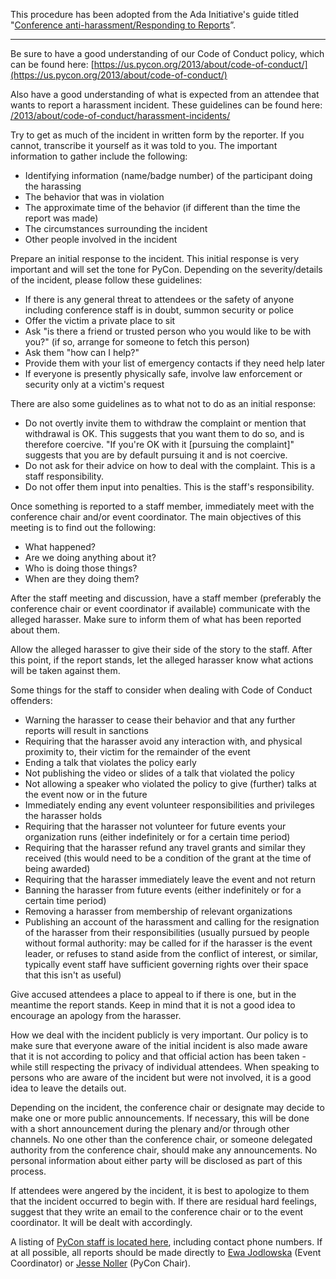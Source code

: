 <!-- clause:adopted -->
This procedure has been adopted from the Ada Initiative's guide titled "[Conference anti-harassment/Responding to Reports](http://geekfeminism.wikia.com/wiki/Conference_anti-harassment/Responding_to_reports)”.
<!-- endclause:adopted -->

-------------------------------------------------------------------------------------------------
<!-- clause:links -->
Be sure to have a good understanding of our Code of Conduct policy, which can be found here: [https://us.pycon.org/2013/about/code-of-conduct/](https://us.pycon.org/2013/about/code-of-conduct/)

Also have a good understanding of what is expected from an attendee that wants to report a harassment incident. These guidelines can be found here: [/2013/about/code-of-conduct/harassment-incidents/](/2013/about/code-of-conduct/harassment-incidents/)
<!-- endclause:links -->

<!-- clause:information -->
Try to get as much of the incident in written form by the reporter. If you cannot, transcribe it yourself as it was told to you. The important information to gather include the following:

 - Identifying information (name/badge number) of the participant doing the harassing
 - The behavior that was in violation
 - The approximate time of the behavior (if different than the time the report was made)
 - The circumstances surrounding the incident
 - Other people involved in the incident

<!-- endclause:information -->
<!-- clause:response -->
Prepare an initial response to the incident. This initial response is very important and will set the tone for PyCon. Depending on the severity/details of the incident, please follow these guidelines:

 - If there is any general threat to attendees or the safety of anyone including conference staff is in doubt, summon security or police
 - Offer the victim a private place to sit
 - Ask "is there a friend or trusted person who you would like to be with you?" (if so, arrange for someone to fetch this person)
 - Ask them "how can I help?"
 - Provide them with your list of emergency contacts if they need help later
 - If everyone is presently physically safe, involve law enforcement or security only at a victim's request

<!-- endclause:response -->
<!-- clause:antiresponse -->
There are also some guidelines as to what not to do as an initial response:

 - Do not overtly invite them to withdraw the complaint or mention that withdrawal is OK. This suggests that you want them to do so, and is therefore coercive. "If you're OK with it [pursuing the complaint]" suggests that you are by default pursuing it and is not coercive.
 - Do not ask for their advice on how to deal with the complaint. This is a staff responsibility.
 - Do not offer them input into penalties. This is the staff's responsibility.

<!-- endclause:antiresponse -->
<!-- clause:tellchair -->
Once something is reported to a staff member, immediately meet with the conference chair and/or event coordinator. The main objectives of this meeting is to find out the following:

 - What happened?
 - Are we doing anything about it?
 - Who is doing those things?
 - When are they doing them?

<!-- endclause:tellchair -->
<!-- clause:contactharasser -->
After the staff meeting and discussion, have a staff member (preferably the conference chair or event coordinator if available) communicate with the alleged harasser. Make sure to inform them of what has been reported about them.

Allow the alleged harasser to give their side of the story to the staff. After this point, if the report stands, let the alleged harasser know what actions will be taken against them.
<!-- endclause:contactharasser -->

<!-- clause:considerations -->
Some things for the staff to consider when dealing with Code of Conduct offenders:

- Warning the harasser to cease their behavior and that any further reports will result in sanctions
- Requiring that the harasser avoid any interaction with, and physical proximity to, their victim for the remainder of the event
- Ending a talk that violates the policy early
- Not publishing the video or slides of a talk that violated the policy
- Not allowing a speaker who violated the policy to give (further) talks at the event now or in the future
- Immediately ending any event volunteer responsibilities and privileges the harasser holds
- Requiring that the harasser not volunteer for future events your organization runs (either indefinitely or for a certain time period)
- Requiring that the harasser refund any travel grants and similar they received (this would need to be a condition of the grant at the time of being awarded)
- Requiring that the harasser immediately leave the event and not return
- Banning the harasser from future events (either indefinitely or for a certain time period)
- Removing a harasser from membership of relevant organizations
- Publishing an account of the harassment and calling for the resignation of the harasser from their responsibilities (usually pursued by people without formal authority: may be called for if the harasser is the event leader, or refuses to stand aside from the conflict of interest, or similar, typically event staff have sufficient governing rights over their space that this isn't as useful)

<!-- endclause:considerations -->

<!-- clause:harasserreply -->
Give accused attendees a place to appeal to if there is one, but in the meantime the report stands. Keep in mind that it is not a good idea to encourage an apology from the harasser.
<!-- endclause:harasserreply -->

<!-- clause:publicresponse -->
How we deal with the incident publicly is very important. Our policy is to make sure that everyone aware of the initial incident is also made aware that it is not according to policy and that official action has been taken - while still respecting the privacy of individual attendees.  When speaking to persons who are aware of the incident but were not involved, it is a good idea to leave the details out.

Depending on the incident, the conference chair or designate may decide to make one or more public announcements. If necessary, this will be done with a short announcement during the plenary and/or through other channels. No one other than the conference chair, or someone delegated authority from the conference chair, should make any announcements. No personal information about either party will be disclosed as part of this process.
<!-- endclause:publicresponse -->

<!-- clause:angryattendees -->
If attendees were angered by the incident, it is best to apologize to them that the incident occurred to begin with.  If there are residual hard feelings, suggest that they write an email to the conference chair or to the event coordinator. It will be dealt with accordingly.
<!-- endclause:angryattendees -->

<!-- clause:stafflinks -->
A listing of [PyCon staff is located here](/2013/about/staff/), including contact phone numbers. If at all possible, all reports should be made directly to [Ewa Jodlowska](mailto:ewa@python.org) (Event Coordinator) or [Jesse Noller](mailto:jnoller@python.org) (PyCon Chair).
<!-- endclause:stafflinks -->
